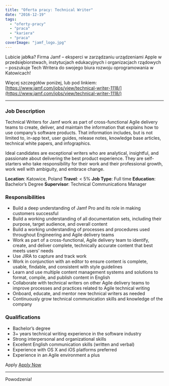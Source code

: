 ```yaml
---
title: "Oferta pracy: Technical Writer"
date: "2016-12-19"
tags:
  - "oferty-pracy"
  - "praca"
  - "kariera"
  - "praca"
coverImage: "jamf_logo.jpg"
---
```


Lubicie jabłka? Firma Jamf – eksperci w zarządzaniu urządzeniami Apple w
przedsiębiorstwach, instytucjach edukacyjnych i organizacjach rządowych –
poszukuje Tech Writera do swojego biura rozwoju oprogramowania w Katowicach!

Więcej szczegółów poniżej, lub pod linkiem:
[https://www.jamf.com/jobs/view/technical-writer-1118/](https://www.jamf.com/jobs/view/technical-writer-1118/)

---

### Job Description

Technical Writers for Jamf work as part of cross-functional Agile delivery teams
to create, deliver, and maintain the information that explains how to use
company’s software products. That information includes, but is not limited to,
in-app text, user guides, release notes, knowledge base articles, technical
white papers, and infographics.

Ideal candidates are exceptional writers who are analytical, insightful, and
passionate about delivering the best product experience. They are self-starters
who take responsibility for their work and their professional growth, work well
with ambiguity, and embrace change.

**Location**: Katowice, Poland **Travel**: < 5% **Job Type**: Full time
**Education**: Bachelor’s Degree **Supervisor**: Technical Communications
Manager

### Responsibilities

- Build a deep understanding of Jamf Pro and its role in making customers
  successful
- Build a working understanding of all documentation sets, including their
  purpose, target audience, and overall content
- Build a working understanding of processes and procedures used throughout
  Engineering and Agile delivery teams
- Work as part of a cross-functional, Agile delivery team to identify, create,
  and deliver complete, technically accurate content that best meets users’
  needs
- Use JIRA to capture and track work
- Work in conjunction with an editor to ensure content is complete, usable,
  findable, and consistent with style guidelines
- Learn and use multiple content management systems and solutions to format,
  compile, and publish content in English
- Collaborate with technical writers on other Agile delivery teams to improve
  processes and practices related to Agile technical writing
- Onboard, educate, and mentor new technical writers as needed
- Continuously grow technical communication skills and knowledge of the company

### Qualifications

- Bachelor’s degree
- 3+ years technical writing experience in the software industry
- Strong interpersonal and organizational skills
- Excellent English communication skills (written and verbal)
- Experience with OS X and iOS platforms preferred
- Experience in an Agile environment a plus

Apply
[Apply Now](http://newton.newtonsoftware.com/career/SubmitResume.action?clientId=8ad8dbd13b38043b013b3f232c231eb6&id=8a7880cf58b8fc930158bc965597114f&specialization=)

---

Powodzenia!
